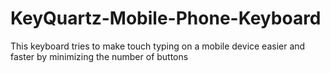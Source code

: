 # KeyQuartz-Mobile-Phone-Keyboard
This keyboard tries to make touch typing on a mobile device easier and faster by minimizing the number of buttons
